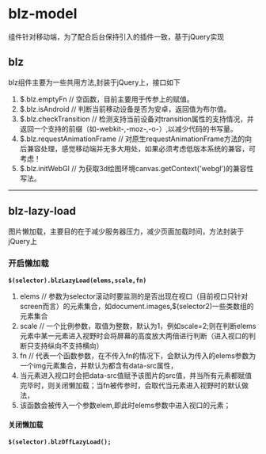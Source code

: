 <h1>blz-model</h1>
<p>组件针对移动端，为了配合后台保持引入的插件一致，基于jQuery实现</p>
<h2>blz</h2>
<p>blz组件主要为一些共用方法,封装于jQuery上，接口如下</p>
<ol>
<li>$.blz.emptyFn   // 空函数，目前主要用于传参上的赋值。</li>
<li>$.blz.isAndroid   // 判断当前移动设备是否为安卓，返回值为布尔值。</li>
<li>$.blz.checkTransition   // 检测支持当前设备对transition属性的支持情况，并返回一个支持的前缀（如-webkit-,-moz-,-o-）,以减少代码的书写量。</li>
<li>$.blz.requestAnimationFrame   // 对原生requestAnimationFrame方法的向后兼容处理，感觉移动端并无多大用处，如果必须考虑低版本系统的兼容，可考虑！</li>
<li>$.blz.initWebGl   // 为获取3d绘图环境canvas.getContext('webgl')的兼容性写法。</li>
</ol>
<hr>
<h2>blz-lazy-load</h2>
<p>图片懒加载，主要目的在于减少服务器压力，减少页面加载时间，方法封装于jQuery上</p>
<h3>开启懒加载</h3>
<pre><strong><code>$(selector).blzLazyLoad(elems,scale,fn)</code></strong></pre>
<ol>
<li>elems   // 参数为selector滚动时要监测的是否出现在视口（目前视口只针对screen而言）的元素集合，如document.images,$(selector2)一些类数组的元素集合</li>
<li>scale   // 一个比例参数，取值为整数，默认为1，例如scale=2;则在判断elems元素中某一元素进入视野时会将屏幕的高度放大两倍进行判断（进入视口的判断只支持纵向不支持横向）</li>
<li>fn   // 代表一个函数参数，在不传入fn的情况下，会默认为传入的elems参数为一个img元素集合，并默认为都含有data-src属性，</li>
<li>当元素进入视口时会把data-src值赋予该图片的src值，并当所有元素都赋值完毕时，则关闭懒加载；当fn被传参时，会取代当元素进入视野时的默认做法，</li>
<li>该函数会被传入一个参数elem,即此时elems参数中进入视口的元素；</li>
</ol>
<h4>关闭懒加载</h4>
<pre><strong><code>$(selector).blzOffLazyLoad();</code></strong></pre>
